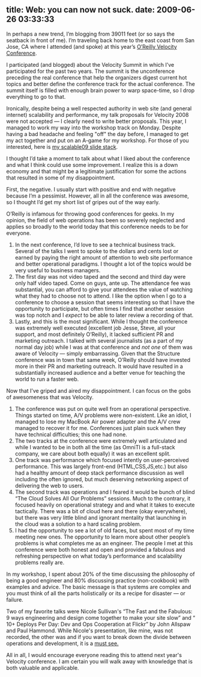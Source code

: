title: Web: you can now not suck.
date: 2009-06-26 03:33:33
---

<img src="http://images.omniti.net/lethargy.org/~jesus/uploads/velocity2009_160x600.gif" alt="" style="margin-left: 2em; margin-bottom:1em; float:right;"/> <p>In perhaps a new trend, I&#8217;m blogging from 39011 feet (or so says the seatback in front of me).  I&#8217;m traveling back home to the east coast from San Jose, CA where I attended (and spoke) at this year&#8217;s <a href="http://en.oreilly.com/velocity2009/">O&#8217;Reilly Velocity Conference</a>.</p>  <p>I participated (and blogged) about the Velocity Summit in which I&#8217;ve participated for the past two years.  The summit is the unconference preceding the real conference that help the organizers digest current hot topics and better define the conference track for the actual conference.  The summit itself is filled with enough brain power to warp space-time, so I drop everything to go to that.</p>  <p>Ironically, despite being a well respected authority in web site (and general internet) scalability and performance, my talk proposals for Velocity 2008 were not accepted &#8212; I clearly need to write better proposals.  This year, I managed to work my way into the workshop track on Monday.  Despite having a bad headache and feeling "off" the day before, I managed to get my act together and put on an A-game for my workshop.  For those of you interested, here is <a href="http://www.slideshare.net/postwait/scalable-internet-architecture">my scalable09 slide stack</a>.</p>  <p>I thought I&#8217;d take a moment to talk about what I liked about the conference and what I think could use some improvement.  I realize this is a down economy and that might be a legitimate justification for some the actions that resulted in some of my disappointment.</p>  <p>First, the negative.  I usually start with positive and end with negative because I&#8217;m a pessimist.  However, all in all the conference was awesome, so I thought I&#8217;d get my short list of gripes out of the way early.</p>  <p>O&#8217;Reilly is infamous for throwing good conferences for geeks.  In my opinion, the field of web operations has been so severely neglected and applies so broadly to the world today that this conference needs to be for everyone.</p>  <ol> <li>In the next conference, I&#8217;d love to see a technical business track.  Several of the talks I went to spoke to the dollars and cents lost or earned by paying the right amount of attention to web site performance and better operational paradigms.  I thought a lot of the topics would be very useful to business managers.</li> <li>The first day was not video taped and the second and third day were only half video taped.  Come on guys, ante up.  The attendance fee was substantial, you can afford to give your attendees the value of watching what they had to choose not to attend.  I like the option when I go to a conference to choose a session that seems interesting so that I have the opportunity to participate, but often times I find that another session was top notch and I <em>expect</em> to be able to later review a recording of that.</li> <li>Lastly, and this is the most significant.  While I thought the conference was extremely well executed (excellent job Jesse, Steve, all your support, and most definitely O&#8217;Reilly), it lacked sufficient PR and marketing outreach.  I talked with several journalists (as a part of my normal day job) while I was at that conference and <em>not one</em> of them was aware of Velocity &#8212; simply embarrassing.  Given that the Structure conference was in town that same week, O&#8217;Reilly should have invested more in their PR and marketing outreach.  It would have resulted in a substantially increased audience and a better venue for teaching the world to run a faster web.</li> </ol>  <p>Now that I&#8217;ve griped and aired my disappointment.  I can focus on the gobs of awesomeness that was Velocity.</p>  <ol> <li>The conference was put on quite well from an operational perspective.  Things started on time, A/V problems were non-existent.  Like an idiot, I managed to lose my MacBook Air power adapter and the A/V crew managed to recover it for me.  Conferences just plain suck when they have technical difficulties; this one had none.</li> <li>The two tracks at the conference were extremely well articulated and while I wanted to be in both all the time (as OmniTI is a full-stack company, we care about both equally) it was an excellent split.</li> <li>One track was performance which focused intently on user-perceived performance.  This was largely front-end (HTML,CSS,JS,etc.) but also had a healthy amount of deep stack performance discussion as well including the often ignored, but much deserving networking aspect of delivering the web to users.</li> <li>The second track was operations and I feared it would be bunch of blind &#8220;The Cloud Solves All Our Problems&#8221; sessions.  Much to the contrary, it focused heavily on operational strategy and and what it takes to execute tactically.  There was a bit of cloud here and there (okay everywhere), but there was very little blind and ignorant mentality that launching in the cloud was a solution to a hard scaling problem.</li> <li>I had the opportunity to see a lot of old faces, but spent most of my time meeting new ones.  The opportunity to learn more about other people&#8217;s problems is what completes me as an engineer.  The people I met at this conference were both honest and open and provided a fabulous and refreshing perspective on what today&#8217;s performance and scalability problems really are.</li> </ol>  <p> In my workshop, I spent about 20% of the time discussing the philosophy of being a good engineer and 80% discussing practice (non-cookbook) with examples and advice.  The basic message is that systems are complex and you must think of all the parts holistically or its a recipe for disaster &#8212; or failure. </p>  <p> Two of my favorite talks were Nicole Sullivan's &#8220;The Fast and the Fabulous: 9 ways engineering and design come together to make your site slow&#8221; and &#8220; 10+ Deploys Per Day: Dev and Ops Cooperation at Flickr&#8221; by John Allspaw and Paul Hammond.  While Nicole's presentation, like mine, was not recorded, the other was and if you want to break down the divide between operations and development, it is a <a href="http://velocityconference.blip.tv/file/2284377/">must see.</a> </p>  <p>All in all, I would encourage everyone reading this to attend next year's Velocity conference.  I am certain you will walk away with knowledge that is both valuable and applicable.</p>
